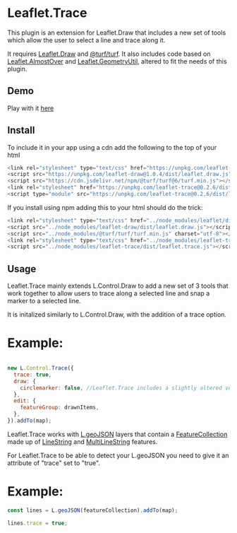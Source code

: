 # Leaflet.Trace

This plugin is an extension for Leaflet.Draw that includes a new set of tools which allow the user to select a line and trace along it.

It requires [Leaflet.Draw](https://github.com/Leaflet/Leaflet.draw) and [@turf/turf](https://github.com/Turfjs/turf). It also includes code based on [Leaflet.AlmostOver](https://github.com/makinacorpus/Leaflet.AlmostOver) and [Leaflet.GeometryUtil](https://github.com/makinacorpus/Leaflet.GeometryUtil/), altered to fit the needs of this plugin.

## Demo
Play with it [here](https://agilvarry.github.io/Leaflet.trace/)

## Install
To include it in your app using a cdn add the following to the top of your html
```js
<link rel="stylesheet" type="text/css" href="https://unpkg.com/leaflet-draw@1.0.4/dist/leaflet.draw-src.css" />
<script src="https://unpkg.com/leaflet-draw@1.0.4/dist/leaflet.draw.js"></script> 
<script src="https://cdn.jsdelivr.net/npm/@turf/turf@6/turf.min.js"></script>
<link rel="stylesheet" href="https://unpkg.com/leaflet-trace@0.2.6/dist/leaflet.trace.css" />
<script type="module" src="https://unpkg.com/leaflet-trace@0.2.6/dist/leaflet.trace.js"></script>
```
If you install using npm adding this to your html should do the trick:

```js
<link rel="stylesheet" type="text/css" href="../node_modules/leaflet/dist/leaflet.css"/>
<script src="../node_modules/leaflet-draw/dist/leaflet.draw.js"></script>
<script src="../node_modules/@turf/turf/turf.min.js" charset="utf-8"></script>
<link rel="stylesheet" type="text/css" href="../node_modules/leaflet-trace/dist/leaflet.trace.css"/>
<script src="../node_modules/leaflet-trace/dist/leaflet.trace.js"></script>
```

## Usage
Leaflet.Trace mainly extends L.Control.Draw to add a new set of 3 tools that work together to allow users to trace along a selected line and snap a marker to a selected line. 

It is initalized similarly to L.Control.Draw, with the addition of a trace option.

# Example:
```javascript

new L.Control.Trace({
  trace: true,
  draw: {
    circlemarker: false, //Leaflet.Trace includes a slightly altered version of the L.Draw.CircleMarker
  },
  edit: {
    featureGroup: drawnItems,
  },
}).addTo(map);

```

Leaflet.Trace works with [L.geoJSON](https://leafletjs.com/reference.html#geojson) layers that contain a [FeatureCollection](https://www.rfc-editor.org/rfc/rfc7946#section-3.3) made up of [LineString](https://www.rfc-editor.org/rfc/rfc7946#section-3.1.4) and [MultiLineString](https://www.rfc-editor.org/rfc/rfc7946#section-3.1.4) features.

For Leaflet.Trace to be able to detect your L.geoJSON you need to give it an attribute of "trace" set to "true".

# Example:
```js
const lines = L.geoJSON(featureCollection).addTo(map);

lines.trace = true;
```

